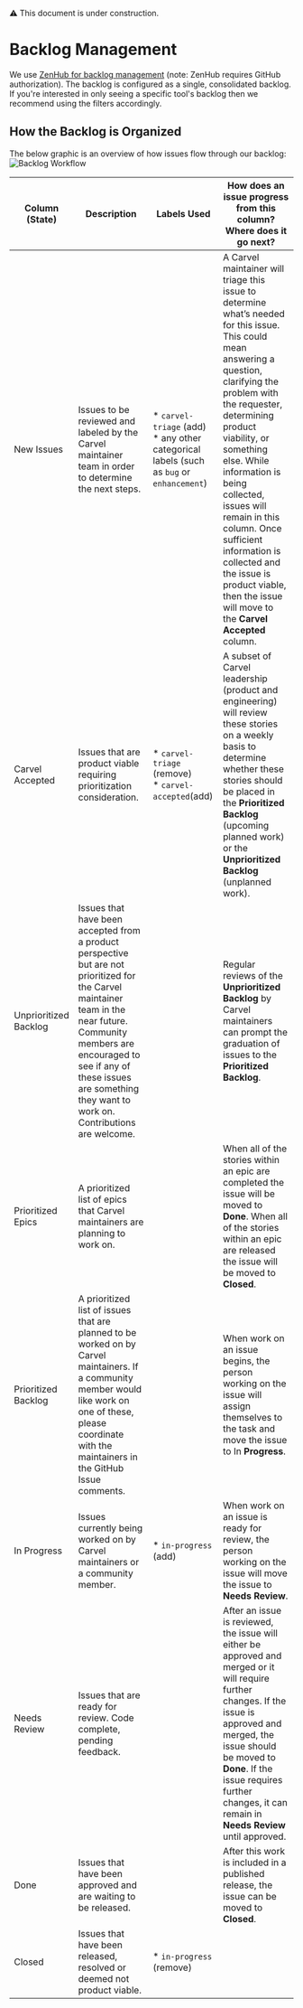 :warning: This document is under construction.

# Backlog Management
We use [ZenHub for backlog
management](https://app.zenhub.com/workspaces/carvel-backlog-6013063a24147d0011410709) 
(note: ZenHub requires GitHub authorization). The backlog is configured as a
single, consolidated backlog. If you're interested in only seeing a specific tool's
backlog then we recommend using the filters accordingly.

## How the Backlog is Organized
The below graphic is an overview of how issues flow through our backlog:
![Backlog Workflow](images/backlog-workflow.png)

| Column (State) | Description | Labels Used | How does an issue progress from this column? Where does it go next? |
| --- | --- | --- | --- |
| New Issues | Issues to be reviewed and labeled by the Carvel maintainer team in order to determine the next steps. | * `carvel-triage` (add)<br />* any other categorical labels (such as `bug` or `enhancement`) | A Carvel maintainer will triage this issue to determine what’s needed for this issue. This could mean answering a question, clarifying the problem with the requester, determining product viability, or something else. While information is being collected, issues will remain in this column. Once sufficient information is collected and the issue is product viable, then the issue will move to the **Carvel Accepted** column. |
| Carvel Accepted | Issues that are product viable requiring prioritization consideration. | * `carvel-triage` (remove)<br />* `carvel-accepted`(add) | A subset of Carvel leadership (product and engineering) will review these stories on a weekly basis to determine whether these stories should be placed in the **Prioritized Backlog** (upcoming planned work) or the **Unprioritized Backlog** (unplanned work). |
| Unprioritized Backlog | Issues that have been accepted from a product perspective but are not prioritized for the Carvel maintainer team in the near future. Community members are encouraged to see if any of these issues are something they want to work on. Contributions are welcome. | | Regular reviews of the **Unprioritized Backlog** by Carvel maintainers can prompt the graduation of issues to the **Prioritized Backlog**. |
| Prioritized Epics | A prioritized list of epics that Carvel maintainers are planning to work on. | | When all of the stories within an epic are completed the issue will be moved to **Done**. When all of the stories within an epic are released the issue will be moved to **Closed**. |
| Prioritized Backlog | A prioritized list of issues that are planned to be worked on by Carvel maintainers. If a community member would like work on one of these, please coordinate with the maintainers in the GitHub Issue comments. | | When work on an issue begins, the person working on the issue will assign themselves to the task and move the issue to In **Progress**. |
| In Progress | Issues currently being worked on by Carvel maintainers or a community member. | * `in-progress` (add) | When work on an issue is ready for review, the person working on the issue will move the issue to **Needs Review**. |
| Needs Review | Issues that are ready for review. Code complete, pending feedback. | | After an issue is reviewed, the issue will either be approved and merged or it will require further changes. If the issue is approved and merged, the issue should be moved to **Done**. If the issue requires further changes, it can remain in **Needs Review** until approved. |
| Done | Issues that have been approved and are waiting to be released. | | After this work is included in a published release, the issue can be moved to **Closed**.
| Closed | Issues that have been released, resolved or deemed not product viable. | * `in-progress` (remove) | |

